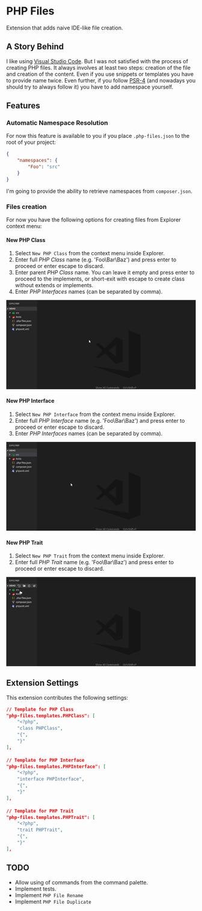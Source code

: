 # PHP Files

Extension that adds naive IDE-like file creation.

## A Story Behind

I like using [Visual Studio Code](https://code.visualstudio.com/).
But I was not satisfied with the process of creating PHP files. It always involves at least two steps: creation of the file and creation of the content.
Even if you use snippets or templates you have to provide name twice. Even further, if you follow [PSR-4](http://www.php-fig.org/psr/psr-4/) (and nowadays you should try to always follow it) you have to add namespace yourself.

## Features

### Automatic Namespace Resolution

For now this feature is available to you if you place `.php-files.json` to the root of your project:

```json
{
    "namespaces": {
        "Foo": "src"
    }
}
```

I'm going to provide the ability to retrieve namespaces from `composer.json`.

### Files creation

For now you have the following options for creating files from Explorer context menu:

#### New PHP Class

1. Select `New PHP Class` from the context menu inside Explorer.
2. Enter full _PHP Class_ name (e.g. 'Foo\Bar\Baz') and press enter to proceed or enter escape to discard.
3. Enter parent _PHP Class_ name. You can leave it empty and press enter to proceed to the implements,
or short-exit with escape to create class without extends or implements.
4. Enter _PHP Interfaces_ names (can be separated by comma).

![php_files_class_creation](images/php_files_class_creation.gif)

#### New PHP Interface

1. Select `New PHP Interface` from the context menu inside Explorer.
2. Enter full _PHP Interface_ name (e.g. 'Foo\Bar\Baz') and press enter to proceed or enter escape to discard.
3. Enter _PHP Interfaces_ names (can be separated by comma).

![php_files_interface_creation](images/php_files_interface_creation.gif)

#### New PHP Trait

1. Select `New PHP Trait` from the context menu inside Explorer.
2. Enter full _PHP Trait_ name (e.g. 'Foo\Bar\Baz') and press enter to proceed or enter escape to discard.

![php_files_trait_creation](images/php_files_trait_creation.gif)

## Extension Settings

This extension contributes the following settings:

```json
// Template for PHP Class
"php-files.templates.PHPClass": [
    "<?php",
    "class PHPClass",
    "{",
    "}"
],

// Template for PHP Interface
"php-files.templates.PHPInterface": [
    "<?php",
    "interface PHPInterface",
    "{",
    "}"
],

// Template for PHP Trait
"php-files.templates.PHPTrait": [
    "<?php",
    "trait PHPTrait",
    "{",
    "}"
],
```

## TODO

- Allow using of commands from the command palette.
- Implement tests.
- Implement `PHP File Rename`
- Implement `PHP File Duplicate`

